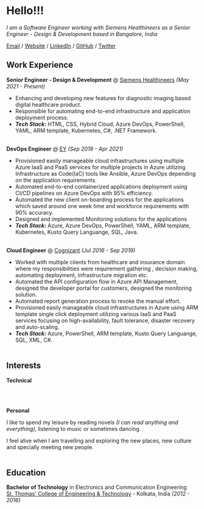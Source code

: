 # Hello!!!

_I am a Software Engineer working with Siemens Healthineers as a Senior Engineer - Design & Development based in Bangalore, India_ <br>

[Email](mailto:pritibhunia@gmail.com) / [Website](https://pritibhunia.medium.com/) / [LinkedIn](https://www.linkedin.com/in/pritibhunia/) / [GitHub](https://github.com/pritibhunia/) / [Twitter](https://twitter.com/pritibhunia/) 

## Work Experience

**Senior Engineer - Design & Development** @ [Siemens Healthineers](https://www.corporate.siemens-healthineers.com/) _(May 2021 - Present)_ <br>

  - Enhancing and developing new features for diagnostic imaging based digital healthcare product.
  - Responsible for automating end-to-end infrastructure and application deployment process.
  - **_Tech Stack:_** HTML, CSS, Hybrid Cloud, Azure DevOps, PowerShell, YAML, ARM template, Kubernetes, C#, .NET Framework.
<br><br>

**DevOps Engineer** @ [EY](https://www.ey.com/en_in/careers/global-delivery-services) _(Sep 2019 - Apr 2021)_ <br>

  - Provisioned easily manageable cloud infrastructures using multiple Azure IaaS and PaaS services for multiple projects in Azure utilizing Infrastructure as Code(IaC) tools like Ansible, Azure DevOps depending on the application requirements.
  - Automated end-to-end containerized applications deployment using CI/CD pipelines on Azure DevOps with 95% efficiency.
  - Automated the new client on-boarding process for the applications which saved around one week time and workforce requirements with 90% accuracy.
  - Designed and implemented Monitoring solutions for the applications
  - **_Tech Stack:_** Azure, Azure DevOps, PowerShell, YAML, ARM template, Kubernetes, Kusto Query Languange, SQL, Java.
<br><br>

**Cloud Engineer** @ [Cognizant](https://www.cognizant.com/) _(Jul 2016 - Sep 2019)_ <br>

  - Worked with multiple clients from healthcare and insurance domain where my responsibilities were requirement gathering , decision making, automating deployment, infrastructure migration etc. 
  - Automated the API configuration flow in Azure API Management, designed the developer portal for customers, designed the monitoring solution.
  - Automated report generation process to revoke the manual effort.
  - Provisioned easily manageable cloud infrastructures in Azure using ARM template single click deployment utilizing various IaaS and PaaS services focusing on high-availability, fault tolerance, disaster recovery and auto-scaling.
  - **_Tech Stack:_** Azure, PowerShell, ARM template, Kusto Query Languange, SQL, XML, C#.
    <br><br>


## Interests

**Technical** <br>

  <br><br>

**Personal** <br>

I like to spend my leisure by reading novels _(I can read anything and everything)_, listening to music or sometimes dancing.

I feel alive when I am travelling and exploring the new places, new culture and specially meeting new people.
  <br><br>
  
## Education

**Bachelor of Technology** in Electronics and Communication Engineering<br>
[St. Thomas' College of Engineering & Technology](https://www.stcet.org/) - Kolkata, India _(2012 - 2016)_

